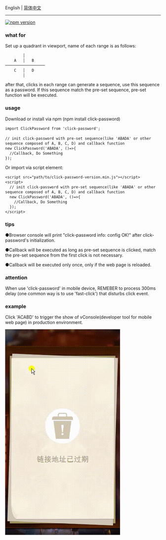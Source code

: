 English | [简体中文](https://github.com/congzhou09/click-password/blob/HEAD/README_CN.md)
***

[![npm version](https://badge.fury.io/js/click-password.svg)](https://badge.fury.io/js/click-password)

### what for
Set up a quadrant in viewport, name of each range is as follows:
```
        │
    A   │   B
──────────────────
    C   │   D
        │
```
after that, clicks in each range can generate a sequence, use this sequence as a password.
If this sequence match the pre-set sequence, pre-set function will be executed.

### usage

Download or install via npm (npm install click-password)
```
import ClickPassword from 'click-password';

// init click-password with pre-set sequence(like 'ABADA' or other sequence composed of A, B, C, D) and callback function
new ClickPassword('ABADA', ()=>{
  //Callback, Do Something
});
```

Or import via script element:

```
<script src="path/to/click-password-version.min.js"></script>
<script>
  // init click-password with pre-set sequence(like 'ABADA' or other sequence composed of A, B, C, D) and callback function
  new ClickPassword('ABADA', ()=>{
    //Callback, Do Something
  });
</script>
```

### tips
●Browser console will print "click-password info: config OK!" after click-password's initialization.

●Callback will be executed as long as pre-set sequence is clicked, match the pre-set sequence from the first click is not necessary.

●Callback will be executed only once, only if the web page is reloaded.

### attention
When use 'click-password' in mobile device, REMEBER to process 300ms delay (one common way is to use 'fast-click') that disturbs click event.

### example
Click 'ACABD' to trigger the show of vConsole(developer tool for mobile web page) in production environment.

![](https://raw.githubusercontent.com/congzhou09/click-password/HEAD/snapshot/trigger_vconsole.gif)
